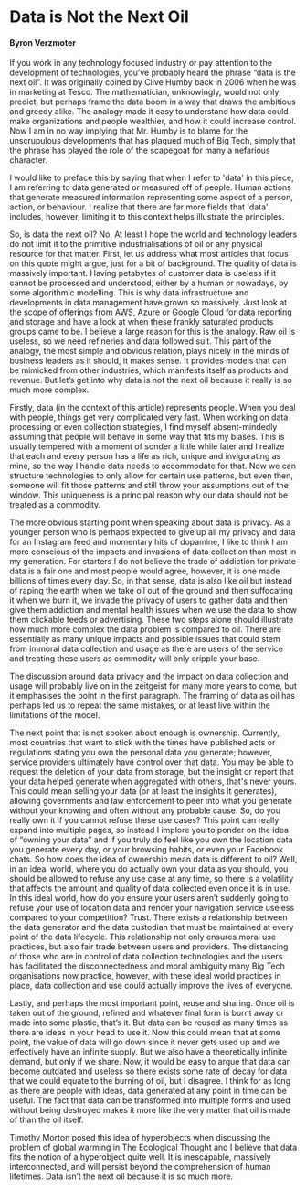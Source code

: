 # Data is Not the Next Oil
#### Byron Verzmoter
If you work in any technology focused industry or pay attention to the development of technologies, 
you’ve probably heard the phrase “data is the next oil”. It was originally coined by Clive Humby back 
in 2006 when he was in marketing at Tesco. The mathematician, unknowingly, would not only predict, 
but perhaps frame the data boom in a way that draws the ambitious and greedy alike. The analogy made it 
easy to understand how data could make organizations and people wealthier, and how it could increase control. 
Now I am in no way implying that Mr. Humby is to blame for the unscrupulous developments that has plagued 
much of Big Tech, simply that the phrase has played the role of the scapegoat for many a nefarious character. 

I would like to preface this by saying that when I refer to 'data' in this piece, I am referring to data generated or 
measured off of people. Human actions that generate measured information representing some aspect of a person, action,
or behaviour. I realize that there are far more fields that 'data' includes, however, limiting it to this context
helps illustrate the principles.

So, is data the next oil? No. At least I hope the world and technology leaders do not limit it to the primitive 
industrialisations of oil or any physical resource for that matter. First, let us address what most articles 
that focus on this quote might argue, just for a bit of background. The quality of data is massively important. Having 
petabytes of customer data is useless if it cannot be processed and understood, either by a human or nowadays, 
by some algorithmic modelling. This is why data infrastructure and developments in data management have grown 
so massively. Just look at the scope of offerings from AWS, Azure or Google Cloud for data reporting and storage
and have a look at when these frankly saturated products groups came to be. I believe a large reason for this 
is the analogy. Raw oil is useless, so we need refineries and data followed suit. This part of the analogy, 
the most simple and obvious relation, plays nicely in the minds of business leaders as it should, it makes 
sense. It provides models that can be mimicked from other industries, which manifests itself as products and revenue. 
But let’s get into why data is not the next oil because it really is so much more complex.

Firstly, data (in the context of this article) represents people. When you deal with people, things get very complicated
very fast. When working on data processing or even collection strategies, I find myself absent-mindedly assuming that 
people will behave in some way that fits my biases. This is usually tempered with a moment of sonder a little while later
and I realize that each and every person has a life as rich, unique and invigorating as mine, so the way I handle data
needs to accommodate for that. Now we can structure technologies to only allow for certain use patterns, but even then, 
someone will fit those patterns and still throw your assumptions out of the window. This uniqueness is a principal reason
why our data should not be treated as a commodity.

The more obvious starting point when speaking about data is privacy. As a younger person who is perhaps expected 
to give up all my privacy and data for an Instagram feed and momentary hits of dopamine, I like to think I am 
more conscious of the impacts and invasions of data collection than most in my generation. For starters I do 
not believe the trade of addiction for private data is a fair one and most people would agree, however, it is
one made billions of times every day. So, in that sense, data is also like oil but instead of raping the earth
when we take oil out of the ground and then suffocating it when we burn it, we invade the privacy of users to
gather data and then give them addiction and mental health issues when we use the data to show them clickable feeds
or advertising. These two steps alone should illustrate how much more complex the data problem is compared to oil. 
There are essentially as many unique impacts and possible issues that could stem from immoral data collection and 
usage as there are users of the service and treating these users as commodity will only cripple your base.
   
The discussion around data privacy and the impact on data collection and usage will probably live on in the zeitgeist
 for many more years to come, but it emphasises the point in the first paragraph. The framing of data as oil has 
 perhaps led us to repeat the same mistakes, or at least live within the limitations of the model.
 
The next point that is not spoken about enough is ownership. Currently, most countries that want to stick with the 
times have published acts or regulations stating you own the personal data you generate; however, service providers 
ultimately have control over that data. You may be able to request the deletion of your data from storage, but the
insight or report that your data helped generate when aggregated with others, that's never yours. This could mean 
selling your data (or at least the insights it generates), allowing governments and law enforcement 
to peer into what you generate without your knowing and often without any probable cause. So, do you really own it 
if you cannot refuse these use cases? This point can really expand into multiple pages, so instead I implore you to
ponder on the idea of “owning your data” and if you truly do feel like you own the location data you generate 
every day, or your browsing habits, or even your Facebook chats. So how does the idea of ownership mean data
is different to oil? Well, in an ideal world, where you do actually own your data as you should, you should be 
allowed to refuse any use case at any time, so there is a volatility that affects the amount and quality of data
collected even once it is in use. In this ideal world, how do you ensure your users aren’t suddenly going to 
refuse your use of location data and render your navigation service useless compared to your competition? Trust.
There exists a relationship between the data generator and the data custodian that must be maintained at every
point of the data lifecycle. This relationship not only ensures moral use practices, but also fair trade between
users and providers. The distancing of those who are in control of data collection technologies and the users
has facilitated the disconnectedness and moral ambiguity many Big Tech organisations now practice, however,
with these ideal world practices in place, data collection and use could actually improve the lives of everyone.
        
Lastly, and perhaps the most important point, reuse and sharing. Once oil is taken out of the ground, refined and 
whatever final form is burnt away or made into some plastic, that’s it. But data can be reused as many times as 
there are ideas in your head to use it. Now this could mean that at some point, the value of data will go down since
it never gets used up and we effectively have an infinite supply. But we also have a theoretically infinite demand, 
but only if we share. Now, it would be easy to argue that data can become outdated and useless so there exists some
rate of decay for data that we could equate to the burning of oil, but I disagree. I think for as long as there are
people with ideas, data generated at any point in time can be useful. The fact that data can be transformed into
multiple forms and used without being destroyed makes it more like the very matter that oil is made of than the oil itself.

Timothy Morton posed this idea of hyperobjects when discussing the problem of global warming in The Ecological Thought
and I believe that data fits the notion of a hyperobject quite well. It is inescapable, massively interconnected, and 
will persist beyond the comprehension of human lifetimes. Data isn’t the next oil because it is so much more. 
